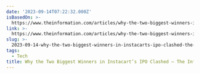 ```yaml
---
date: '2023-09-14T07:22:32.000Z'
isBasedOn: >-
  https://www.theinformation.com/articles/why-the-two-biggest-winners-in-instacarts-ipo-clashed
link: >-
  https://www.theinformation.com/articles/why-the-two-biggest-winners-in-instacarts-ipo-clashed
slug: >-
  2023-09-14-why-the-two-biggest-winners-in-instacarts-ipo-clashed-the-information
tags:
  - Tech
title: Why the Two Biggest Winners in Instacart’s IPO Clashed — The Information
---
```


